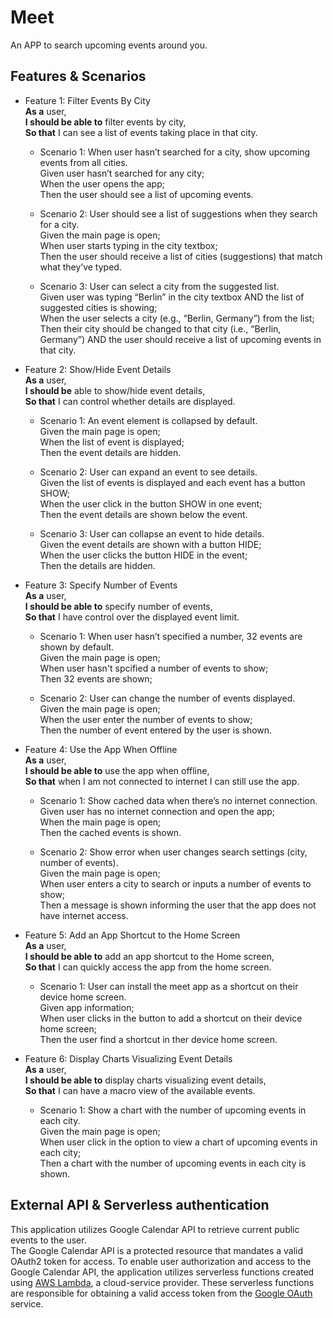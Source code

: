 # Meet
An APP to search upcoming events around you.

## Features & Scenarios
- Feature 1: Filter Events By City
    <br/>__As a__ user,
    <br/>__I should be able to__ filter events by city,
    <br/>__So that__ I can see a list of events taking place in that city.

  - Scenario 1: When user hasn’t searched for a city, show upcoming events from all cities.
    <br/>Given user hasn’t searched for any city;
    <br/>When the user opens the app;
    <br/>Then the user should see a list of upcoming events.

  - Scenario 2: User should see a list of suggestions when they search for a city.
    <br/>Given the main page is open;
    <br/>When user starts typing in the city textbox;
    <br/>Then the user should receive a list of cities (suggestions) that match what they’ve typed.

  - Scenario 3: User can select a city from the suggested list.	
    <br/>Given user was typing “Berlin” in the city textbox AND the list of suggested cities is showing;
    <br/>When the user selects a city (e.g., “Berlin, Germany”) from the list;
    <br/>Then their city should be changed to that city (i.e., “Berlin, Germany”) AND the user should receive a list of upcoming events in that city.

- Feature 2: Show/Hide Event Details
    <br/>__As a__ user,
    <br/>__I should be__ able to show/hide event details,
    <br/>__So that__ I can control whether details are displayed.

  - Scenario 1: An event element is collapsed by default.
    <br/>Given the main page is open;
    <br/>When the list of event is displayed;
    <br/>Then the event details are hidden.

  - Scenario 2: User can expand an event to see details.
    <br/>Given the list of events is displayed and each event has a button SHOW;
    <br/>When the user click in the button SHOW in one event;
    <br/>Then the event details are shown below the event.

  - Scenario 3: User can collapse an event to hide details.
    <br/>Given the event details are shown with a button HIDE;
    <br/>When the user clicks the button HIDE in the event;
    <br/>Then the details are hidden.

- Feature 3: Specify Number of Events
    <br/>__As a__ user,
    <br/>__I should be able to__ specify number of events,
    <br/>__So that__ I have control over the displayed event limit.

  - Scenario 1: When user hasn’t specified a number, 32 events are shown by default.
    <br/>Given the main page is open;
    <br/>When user hasn't spcified a number of events to show;
    <br/>Then 32 events are shown;

  - Scenario 2: User can change the number of events displayed.
    <br/>Given the main page is open;
    <br/>When the user enter the number of events to show;
    <br/>Then the number of event entered by the user is shown.

- Feature 4: Use the App When Offline
    <br/>__As a__ user,
    <br/>__I should be able to__ use the app when offline,
    <br/>__So that__ when I am not connected to internet I can still use the app. 

  - Scenario 1: Show cached data when there’s no internet connection.
    <br/>Given user has no internet connection and open the app;
    <br/>When the main page is open;
    <br/>Then the cached events is shown.

  - Scenario 2: Show error when user changes search settings (city, number of events).
    <br/>Given the main page is open;
    <br/>When user enters a city to search or inputs a number of events to show;
    <br/>Then a message is shown informing the user that the app does not have internet access.

- Feature 5: Add an App Shortcut to the Home Screen
    <br/>__As a__ user,
    <br/>__I should be able to__ add an app shortcut to the Home screen,
    <br/>__So that__ I can quickly access the app from the home screen.

  - Scenario 1: User can install the meet app as a shortcut on their device home screen.
    <br/>Given app information;
    <br/>When user clicks in the button to add a shortcut on their device home screen;
    <br/>Then the user find a shortcut in ther device home screen.

- Feature 6: Display Charts Visualizing Event Details
    <br/>__As a__ user,
    <br/>__I should be able to__ display charts visualizing event details,
    <br/>__So that__ I can have a macro view of the available events. 

  - Scenario 1: Show a chart with the number of upcoming events in each city.
    <br/>Given the main page is open;
    <br/>When user click in the option to view a chart of upcoming events in each city;
    <br/>Then a chart with the number of upcoming events in each city is shown.


## External API & Serverless authentication
This application utilizes Google Calendar API to retrieve current public events to the user.
<br />The Google Calendar API is a protected resource that mandates a valid OAuth2 token for access. To enable user authorization and access to the Google Calendar API, the application utilizes serverless functions created using [AWS Lambda](https://aws.amazon.com/lambda/), a cloud-service provider. These serverless functions are responsible for obtaining a valid access token from the [Google OAuth](https://developers.google.com/identity/protocols/oauth2) service.
